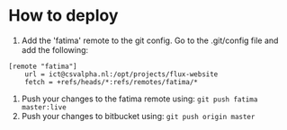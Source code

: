 # How to deploy
1. Add the 'fatima' remote to the git config. Go to the .git/config file and add the following:
```
[remote "fatima"]
	url = ict@csvalpha.nl:/opt/projects/flux-website
	fetch = +refs/heads/*:refs/remotes/fatima/*
```

1. Push your changes to the fatima remote using: `git push fatima master:live` 
1. Push your changes to bitbucket using:  `git push origin master`

